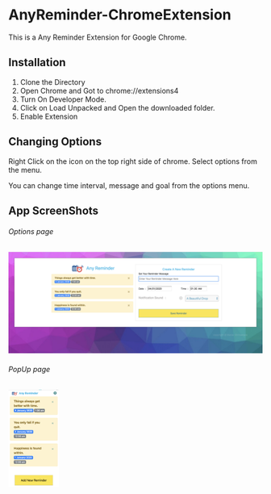 # AnyReminder-ChromeExtension
This is a Any Reminder Extension for Google Chrome.



## Installation


1. Clone the Directory
2. Open Chrome and Got to chrome://extensions4
3. Turn On Developer Mode.
4. Click on Load Unpacked and Open the downloaded folder.
5. Enable Extension


## Changing Options

Right Click on the  icon on the top right side of chrome. Select options from the menu. 

You can change time interval, message and goal from the options menu.




## App ScreenShots




###### Options page
<img src="images/Screen Shot 2019-09-21 at 12.44.38 AM.png" alt="drawing" width=""/> 



###### PopUp page
<img src="images/Screen Shot 2019-09-21 at 12.45.39 AM.png" alt="drawing" width="100" hieght=""/>




